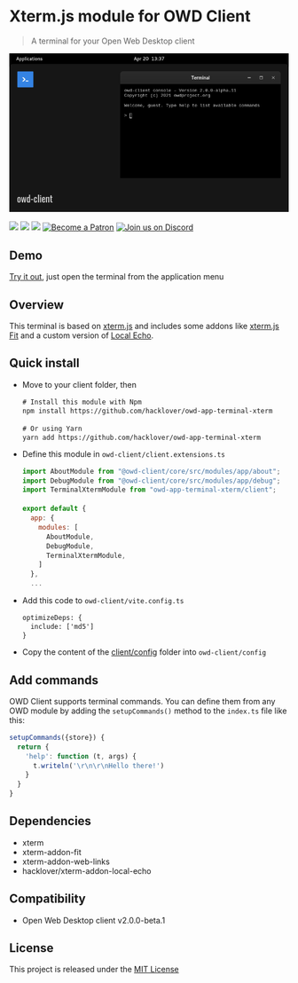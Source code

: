 # Xterm.js module for OWD Client
> A terminal for your Open Web Desktop client

<p>
    <img src="media/demo.png" alt="OWD Terminal Xterm module demo" />
</p>

<p>
    <a href="LICENSE"><img src="https://img.shields.io/badge/license-MIT-green.svg" /></a>
    <a href="https://github.com/owdproject/owd-client"><img src="https://img.shields.io/badge/owd-client-3A9CB6" /></a>
    <a href="https://github.com/topics/owd-modules"><img src="https://img.shields.io/badge/owd-modules-888" /></a>
    <a href="https://hacklover.net/patreon"><img src="https://img.shields.io/badge/become-a%20patron-orange" alt="Become a Patron" /></a>
    <a href="https://hacklover.net/discord"><img src="https://img.shields.io/badge/chat-on%20discord-7289da.svg" alt="Join us on Discord" /></a>
</p>

## Demo
[Try it out](https://hacklover.net/client), just open the terminal from the application menu

## Overview
This terminal is based on [xterm.js](https://github.com/xtermjs/xterm.js) and includes some addons like [xterm.js Fit](https://github.com/xtermjs/xterm.js/tree/master/addons/xterm-addon-fit) and a custom version of [Local Echo](https://github.com/wavesoft/local-echo).

## Quick install
- Move to your client folder, then
  ```
  # Install this module with Npm
  npm install https://github.com/hacklover/owd-app-terminal-xterm
  
  # Or using Yarn
  yarn add https://github.com/hacklover/owd-app-terminal-xterm
  ```
- Define this module in `owd-client/client.extensions.ts`
  ```js
  import AboutModule from "@owd-client/core/src/modules/app/about";
  import DebugModule from "@owd-client/core/src/modules/app/debug";
  import TerminalXtermModule from "owd-app-terminal-xterm/client";

  export default {
    app: {
      modules: [
        AboutModule,
        DebugModule,
        TerminalXtermModule,
      ]
    },
    ...
  ```
- Add this code to `owd-client/vite.config.ts`
  ```
  optimizeDeps: {
    include: ['md5']
  }
  ```
- Copy the content of the [client/config](https://github.com/hacklover/owd-app-terminal-xterm/tree/master/client/config) folder into `owd-client/config`

## Add commands
OWD Client supports terminal commands. You can define them from any OWD module by adding the `setupCommands()` method to the `index.ts` file like this:

```js
setupCommands({store}) {
  return {
    'help': function (t, args) {
      t.writeln('\r\n\r\nHello there!')
    }
  }
}
```

## Dependencies
- xterm
- xterm-addon-fit
- xterm-addon-web-links
- hacklover/xterm-addon-local-echo

## Compatibility
- Open Web Desktop client v2.0.0-beta.1

## License
This project is released under the [MIT License](LICENSE)